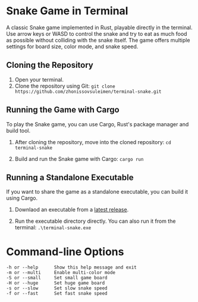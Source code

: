 # Snake Game in Terminal

<a>A classic Snake game implemented in Rust, playable directly in the terminal. Use arrow keys or WASD to control the snake and try to eat as much food as possible without colliding with the snake itself. The game offers multiple settings for board size, color mode, and snake speed.</a>

## Cloning the Repository
1. Open your terminal.
2. Clone the repository using Git:
``
git clone https://github.com/zhonissovsuleimen/terminal-snake.git
``

## Running the Game with Cargo
To play the Snake game, you can use Cargo, Rust's package manager and build tool.

1. After cloning the repository, move into the cloned repository:
``
cd terminal-snake
``

2. Build and run the Snake game with Cargo:
``
cargo run
``

## Running a Standalone Executable
If you want to share the game as a standalone executable, you can build it using Cargo.

1. Downlaod an executable from a <a href="https://github.com/zhonissovsuleimen/terminal-snake/releases">latest release</a>.

2. Run the executable directory directly. You can also run it from the terminal:
``
.\terminal-snake.exe
``

# Command-line Options
```
-h or --help      Show this help message and exit
-m or --multi     Enable multi-color mode
-S or --small     Set small game board
-H or --huge      Set huge game board
-s or --slow      Set slow snake speed
-f or --fast      Set fast snake speed
```

